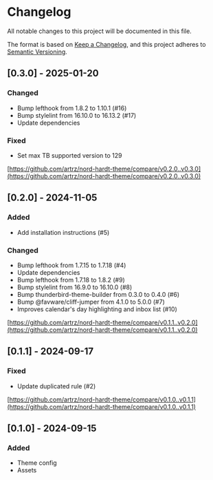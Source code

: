 # Changelog

All notable changes to this project will be documented in this file.

The format is based on [Keep a Changelog](https://keepachangelog.com/en/1.1.0/),
and this project adheres to [Semantic Versioning](https://semver.org/spec/v2.0.0.html).

## [0.3.0] - 2025-01-20

### Changed

- Bump lefthook from 1.8.2 to 1.10.1 (#16)
- Bump stylelint from 16.10.0 to 16.13.2 (#17)
- Update dependencies

### Fixed

- Set max TB supported version to 129

[https://github.com/artrz/nord-hardt-theme/compare/v0.2.0..v0.3.0](https://github.com/artrz/nord-hardt-theme/compare/v0.2.0..v0.3.0)

## [0.2.0] - 2024-11-05

### Added

- Add installation instructions (#5)

### Changed

- Bump lefthook from 1.7.15 to 1.7.18 (#4)
- Update dependencies
- Bump lefthook from 1.7.18 to 1.8.2 (#9)
- Bump stylelint from 16.9.0 to 16.10.0 (#8)
- Bump thunderbird-theme-builder from 0.3.0 to 0.4.0 (#6)
- Bump @favware/cliff-jumper from 4.1.0 to 5.0.0 (#7)
- Improves calendar's day highlighting and inbox list (#10)

[https://github.com/artrz/nord-hardt-theme/compare/v0.1.1..v0.2.0](https://github.com/artrz/nord-hardt-theme/compare/v0.1.1..v0.2.0)

## [0.1.1] - 2024-09-17

### Fixed

- Update duplicated rule (#2)

[https://github.com/artrz/nord-hardt-theme/compare/v0.1.0..v0.1.1](https://github.com/artrz/nord-hardt-theme/compare/v0.1.0..v0.1.1)

## [0.1.0] - 2024-09-15

### Added

- Theme config
- Assets
